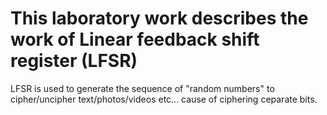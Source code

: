 # This laboratory work describes the work of Linear feedback shift register (LFSR)
LFSR is used to generate the sequence of "random numbers" to cipher/uncipher text/photos/videos etc...
cause of ciphering ceparate bits.
